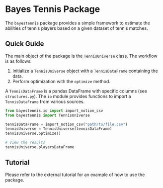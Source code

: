 # Bayes Tennis Package

The `bayestennis` package provides a simple framework to estimate the abilities of tennis players based on a given dataset of tennis matches.

## Quick Guide

The main object of the package is the `TennisUniverse` class. The workflow is as follows:

1. Initialize a `TennisUniverse` object with a `TennisDataFrame` containing the data.
2. Perform optimization with the `optimize` method.

A `TennisDataFrame` is a pandas DataFrame with specific columns (see `structures.py`). The `io` module provides functions to import a `TennisDataFrame` from various sources.

```python
from bayestennis.io import import_notion_csv
from bayestennis import TennisUniverse

tennisDataFrame = import_notion_csv("path/to/file.csv")
tennisUniverse = TennisUniverse(tennisDataFrame)
tennisUniverse.optimize()

# View the results
tennisUniverse.playersDataFrame
```

## Tutorial

Please refer to the external tutorial for an example of how to use the package.
